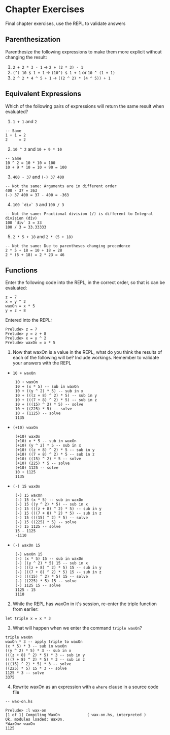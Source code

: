 # Chapter Exercises
Final chapter exercises, use the REPL to validate answers

## Parenthesization
Parenthesize the following expressions to make them more explicit without changing the result:
1. `2 + 2 * 3 - 1` -> `2 + (2 * 3) - 1`
2. `(^) 10 $ 1 + 1` -> `(10^) $ 1 + 1` or `10 ^ (1 + 1)`
3. `2 ^ 2 * 4 ^ 5 + 1` -> `((2 ^ 2) * (4 ^ 5)) + 1`

## Equivalent Expressions
Which of the following pairs of expressions will return the same result when evaluated?
1. `1 + 1` and `2`

  ```
  -- Same
  1 + 1 = 2
  2     = 2
  ```

2. `10 ^ 2` and `10 + 9 * 10`

  ```
  -- Same
  10 ^ 2 = 10 * 10 = 100
  10 + 9 * 10 = 10 + 90 = 100
  ```

3. `400 - 37` and `(-) 37 400`

  ```
  -- Not the same: Arguments are in different order
  400 - 37 = 363
  (-) 37 400 = 37 - 400 = -363
  ```

4. ``100 `div` 3`` and `100 / 3`

  ```
  -- Not the same: Fractional division (/) is different to Integral division (div)
  100 `div` 3 = 33
  100 / 3 = 33.33333
  ```

5. `2 * 5 + 18` and `2 * (5 + 18)`

  ```
  -- Not the same: Due to parentheses changing precedence
  2 * 5 + 18 = 10 + 18 = 28
  2 * (5 + 18) = 2 * 23 = 46
  ```

## Functions
Enter the following code into the REPL, in the correct order, so that is can be evaluated:
```
z = 7
x = y ^ 2
waxOn = x * 5
y = z + 8
```
Entered into the REPL:
```
Prelude> z = 7
Prelude> y = z + 8
Prelude> x = y ^ 2
Prelude> waxOn = x * 5
```

1. Now that waxOn is a value in the REPL, what do you think the results of each of the following will be? Include workings. Remember to validate your answers with the REPL

- `10 + waxOn`

  ```
   10 + waxOn
   10 + (x * 5) -- sub in waxOn
   10 + ((y ^ 2) * 5) -- sub in x
   10 + (((z + 8) ^ 2) * 5) -- sub in y
   10 + (((7 + 8) ^ 2) * 5) -- sub in z
   10 + (((15) ^ 2) * 5) -- solve
   10 + ((225) * 5) -- solve
   10 + (1125) -- solve
   1135
  ```

- `(+10) waxOn`

  ```
   (+10) waxOn
   (+10) x * 5 -- sub in waxOn
   (+10) (y ^ 2) * 5 -- sub in x
   (+10) ((z + 8) ^ 2) * 5 -- sub in y
   (+10) ((7 + 8) ^ 2) * 5 -- sub in z
   (+10) ((15) ^ 2) * 5 -- solve
   (+10) (225) * 5 -- solve
   (+10) 1125 -- solve
   10 + 1125
   1135
  ```

- `(-) 15 waxOn`

  ```
   (-) 15 waxOn
   (-) 15 (x * 5) -- sub in waxOn
   (-) 15 ((y ^ 2) * 5) -- sub in x
   (-) 15 (((z + 8) ^ 2) * 5) -- sub in y
   (-) 15 (((7 + 8) ^ 2) * 5) -- sub in z
   (-) 15 (((15) ^ 2) * 5) -- solve
   (-) 15 ((225) * 5) -- solve
   (-) 15 1125 -- solve
   15 - 1125
   -1110
  ```

- `(-) waxOn 15`

  ```
   (-) waxOn 15
   (-) (x * 5) 15 -- sub in waxOn
   (-) ((y ^ 2) * 5) 15 -- sub in x
   (-) (((z + 8) ^ 2) * 5) 15 -- sub in y
   (-) (((7 + 8) ^ 2) * 5) 15 -- sub in z
   (-) (((15) ^ 2) * 5) 15 -- solve
   (-) ((225) * 5) 15 -- solve
   (-) 1125 15 -- solve
   1125 - 15
   1110
  ```
2. While the REPL has waxOn in it's session, re-enter the triple function from earlier:

  ```
  let triple x = x * 3
  ```

3. What will happen when we enter the command `triple waxOn`?

  ```
  triple waxOn
  waxOn * 3 -- apply triple to waxOn
  (x * 5) * 3 -- sub in waxOn
  ((y ^ 2) * 5) * 3 -- sub in x
  (((z + 8) ^ 2) * 5) * 3 -- sub in y
  (((7 + 8) ^ 2) * 5) * 3 -- sub in z
  (((15) ^ 2) * 5) * 3 -- solve
  ((225) * 5) 15 * 3 -- solve
  1125 * 3 -- solve
  3375
  ```

4. Rewrite waxOn as an expression with a `where` clause in a source code file

  ```
  -- wax-on.hs

  Prelude> :l wax-on
  [1 of 1] Compiling WaxOn            ( wax-on.hs, interpreted )
  Ok, modules loaded: WaxOn.
  *WaxOn> waxOn
  1125
  ```
